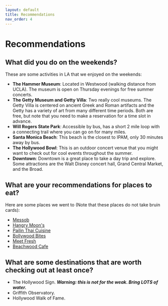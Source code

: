 ```yaml
---
layout: default
title: Recommendations
nav_order: 4
---
```


# Recommendations


## What did you do on the weekends?

These are some activities in LA that we enjoyed on the weekends:
- **The Hammer Museum**: Located in Westwood (walking distance from UCLA). The museum is open on Thursday evenings for free summer concerts.
- **The Getty Museum and Getty Villa**: Two really cool museums. The Getty Villa is centered on ancient Greek and Roman artifacts and the Getty has a variety of art from many different time periods. Both are free, but note that you need to make a reservation for a time slot in advance. 
- **Will Rogers State Park**: Accessible by bus, has a short 2 mile loop with a connecting trail where you can go on for many miles.
- **Santa Monica Beach**: This beach is the closest to IPAM, only 30 minutes away by bus. 
- **The Hollywood Bowl**: This is an outdoor concert venue that you might want to check out for cool events throughout the summer. 
- **Downtown**: Downtown is a great place to take a day trip and explore. Some attractions are the Walt Disney concert hall, Grand Central Market, and the Broad.

## What are your recommendations for places to eat?

Here are some places we went to (Note that these places do not take bruin cards):
- [Messob](https://maps.app.goo.gl/2nvqaAF8MLR4EyYj7)
- [Hangry Moon's](https://maps.app.goo.gl/epLQmuHkvuCs3pWx5)
- [Pailin Thai Cuisine](https://maps.app.goo.gl/8ihetB2pcYSBKdDq7)
- [Bollywood Bites](https://maps.app.goo.gl/RoWAMACtEFGR3EmJ7)
- [Meet Fresh](https://maps.app.goo.gl/2mXaqt3EVKTaeTf66)
- [Beachwood Cafe](https://maps.app.goo.gl/5TbveV8jDEptPJNm7)

## What are some destinations that are worth checking out at least once?

- The Hollywood Sign. ***Warning: this is not for the weak. Bring LOTS of water.***
- Griffith Observatory.
- Hollywood Walk of Fame.
